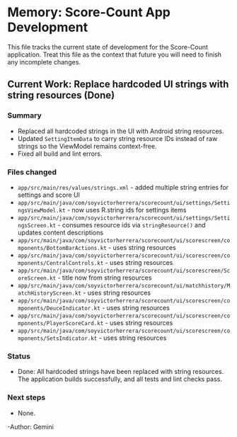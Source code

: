 # Memory: Score-Count App Development

This file tracks the current state of development for the Score-Count application. Treat this file as the context that future you will need to finish any incomplete changes.

## Current Work: Replace hardcoded UI strings with string resources (Done)

### Summary
- Replaced all hardcoded strings in the UI with Android string resources.
- Updated `SettingItemData` to carry string resource IDs instead of raw strings so the ViewModel remains context-free.
- Fixed all build and lint errors.

### Files changed
- `app/src/main/res/values/strings.xml` - added multiple string entries for settings and score UI
- `app/src/main/java/com/soyvictorherrera/scorecount/ui/settings/SettingsViewModel.kt` - now uses R.string ids for settings items
- `app/src/main/java/com/soyvictorherrera/scorecount/ui/settings/SettingsScreen.kt` - consumes resource ids via `stringResource()` and updates content descriptions
- `app/src/main/java/com/soyvictorherrera/scorecount/ui/scorescreen/components/BottomBarActions.kt` - uses string resources
- `app/src/main/java/com/soyvictorherrera/scorecount/ui/scorescreen/components/CentralControls.kt` - uses string resources
- `app/src/main/java/com/soyvictorherrera/scorecount/ui/scorescreen/ScoreScreen.kt` - title now from string resources
- `app/src/main/java/com/soyvictorherrera/scorecount/ui/matchhistory/MatchHistoryScreen.kt` - uses string resources
- `app/src/main/java/com/soyvictorherrera/scorecount/ui/scorescreen/components/DeuceIndicator.kt` - uses string resources
- `app/src/main/java/com/soyvictorherrera/scorecount/ui/scorescreen/components/PlayerScoreCard.kt` - uses string resources
- `app/src/main/java/com/soyvictorherrera/scorecount/ui/scorescreen/components/SetsIndicator.kt` - uses string resources

### Status
- Done: All hardcoded strings have been replaced with string resources. The application builds successfully, and all tests and lint checks pass.

### Next steps
- None.

-Author: Gemini